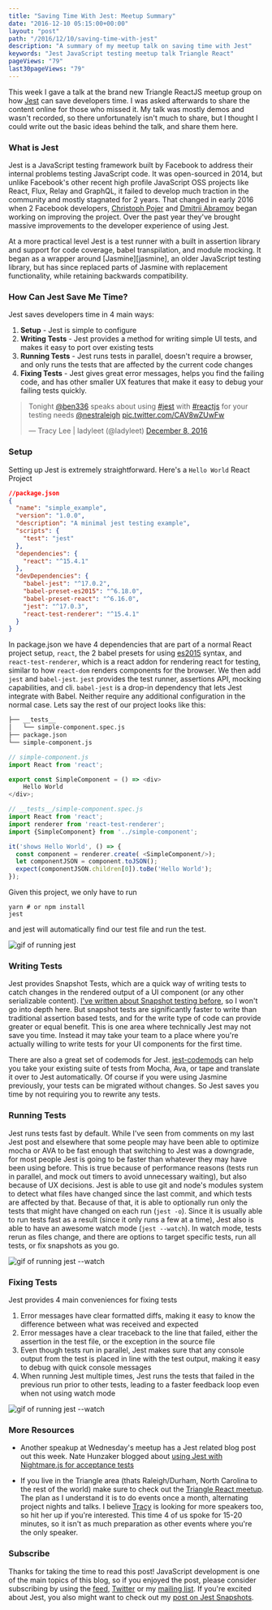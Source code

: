 ```yaml
---
title: "Saving Time With Jest: Meetup Summary"
date: "2016-12-10 05:15:00+00:00"
layout: "post"
path: "/2016/12/10/saving-time-with-jest"
description: "A summary of my meetup talk on saving time with Jest"
keywords: "Jest JavaScript testing meetup talk Triangle React"
pageViews: "79"
last30pageViews: "79"
---
```


This week I gave a talk at the brand new Triangle ReactJS meetup group on how [Jest][jest] can save developers time.  I was asked afterwards to share the content online for those who missed it.  My talk was mostly demos and wasn't recorded, so there unfortunately isn't much to share, but I thought I could write out the basic ideas behind the talk, and share them here.


### What is Jest

Jest is a JavaScript testing framework built by Facebook to address their internal problems testing JavaScript code.  It was open-sourced in 2014, but unlike Facebook's other recent high profile JavaScript OSS projects like React, Flux, Relay and GraphQL, it failed to develop much traction in the community and mostly stagnated for 2 years.  That changed in early 2016 when 2 Facebook developers, [Christoph Pojer][christoph] and [Dmitrii Abramov][abramov] began working on improving the project. Over the past year they've brought massive improvements to the developer experience of using Jest.

At a more practical level Jest is a test runner with a built in assertion library and support for code coverage, babel transpilation, and module mocking.  It began as a wrapper around [Jasmine][jasmine], an older JavaScript testing library, but has since replaced parts of Jasmine with replacement functionality, while retaining backwards compatibility.


### How Can Jest Save Me Time?

Jest saves developers  time in 4 main ways:

1. **Setup** - Jest is simple to configure
2. **Writing Tests** - Jest provides a method for writing simple UI tests, and makes it easy to port over existing tests
3. **Running Tests** - Jest runs tests in parallel, doesn't require a browser, and only runs the tests that are affected by the current code changes
4. **Fixing Tests** - Jest gives great error messages, helps you find the failing code, and has other smaller UX features that make it easy to debug your failing tests quickly.

<div>
<blockquote class="twitter-tweet" data-lang="en"><p lang="en" dir="ltr">Tonight <a href="https://twitter.com/ben336">@ben336</a> speaks about using <a href="https://twitter.com/hashtag/jest?src=hash">#jest</a> with <a href="https://twitter.com/hashtag/reactjs?src=hash">#reactjs</a> for your testing needs <a href="https://twitter.com/nestraleigh">@nestraleigh</a> <a href="https://t.co/CAV8wZUwFw">pic.twitter.com/CAV8wZUwFw</a></p>&mdash; Tracy Lee | ladyleet (@ladyleet) <a href="https://twitter.com/ladyleet/status/806655476515618822">December 8, 2016</a></blockquote>
</div>

### Setup

Setting up Jest is extremely straightforward. Here's a `Hello World` React Project


```json
//package.json
{
  "name": "simple_example",
  "version": "1.0.0",
  "description": "A minimal jest testing example",
  "scripts": {
    "test": "jest"
  },
  "dependencies": {
    "react": "^15.4.1"
  },
  "devDependencies": {
    "babel-jest": "^17.0.2",
    "babel-preset-es2015": "^6.18.0",
    "babel-preset-react": "^6.16.0",
    "jest": "^17.0.3",
    "react-test-renderer": "^15.4.1"
  }
}
```

In package.json we have 4 dependencies that are part of a normal React project setup, `react`, the 2 babel presets for using [es2015][ecma] syntax, and `react-test-renderer`, which is a react addon for rendering react for testing, similar to how `react-dom` renders components for the browser.  We then add `jest` and `babel-jest`.  `jest` provides the test runner, assertions API, mocking capabilities, and cli.  `babel-jest` is a drop-in dependency that lets Jest integrate with Babel.  Neither require any additional configuration in the normal case. Lets say the rest of our project looks like this:

```txt
├── __tests__
│   └── simple-component.spec.js
├── package.json
└── simple-component.js
```

```javascript
// simple-component.js
import React from 'react';

export const SimpleComponent = () => <div>
    Hello World
</div>;
```

```javascript
// __tests__/simple-component.spec.js
import React from 'react';
import renderer from 'react-test-renderer';
import {SimpleComponent} from '../simple-component';

it('shows Hello World', () => {
  const component = renderer.create( <SimpleComponent/>);
  let componentJSON = component.toJSON();
  expect(componentJSON.children[0]).toBe('Hello World');
});
```

Given this project, we only have to run

```
yarn # or npm install
jest
```

and jest will automatically find our test file and run the test.

<img src="/posts/images/jest-hello-world.gif" class="full-width" alt ="gif of running jest">


### Writing Tests

Jest provides Snapshot Tests, which are a quick way of writing tests to catch changes in the rendered output of a UI component (or any other serializable content).  [I've written about Snapshot testing before][snapshots], so I won't go into depth here.  But snapshot tests are significantly faster to write than traditional assertion based tests, and for the write type of code can provide greater or equal benefit.  This is one area where technically Jest may not save you time.  Instead it may take your team to a place where you're actually willing to write tests for your UI components for the first time.

There are also a great set of codemods for Jest. [jest-codemods](https://github.com/skovhus/jest-codemods) can help you take your existing suite of tests from Mocha, Ava, or tape and translate it over to Jest automatically.  Of course if you were using Jasmine previously, your tests can be migrated without changes. So Jest saves you time by not requiring you to rewrite any tests.


### Running Tests

Jest runs tests fast by default.  While I've seen from comments on my last Jest post and elsewhere that some people may have been able to optimize mocha or AVA to be fast enough that switching to Jest was a downgrade, for most people Jest is going to be faster than whatever they may have been using before.  This is true because of performance reasons (tests run in parallel, and mock out timers to avoid unnecessary waiting), but also because of UX decisions.  Jest is able to use git and node's modules system to detect what files have changed since the last commit, and which tests are affected by that.  Because of that, it is able to optionally run only the tests that might have changed on each run (`jest -o`).  Since it is usually able to run tests fast as a result (since it only runs a few at a time), Jest also is able to have an awesome watch mode (`jest --watch`).  In watch mode, tests rerun as files change, and there are options to target specific tests, run all tests, or fix snapshots as you go.


<img src="/posts/images/jest-watch.gif" class="full-width" alt ="gif of running jest --watch">


### Fixing Tests

Jest provides 4 main conveniences for fixing tests

1. Error messages have clear formatted diffs, making it easy to know the difference between what was received and expected
2. Error messages have a clear traceback to the line that failed, either the assertion in the test file, or the exception in the source file
3. Even though tests run in parallel, Jest makes sure that any console output from the test is placed in line with the test output, making it easy to debug with quick console messages
4. When running Jest multiple times, Jest runs the tests that failed in the previous run prior to other tests, leading to a faster feedback loop even when not using watch mode

<img src="/posts/images/jest-error.png" class="full-width" alt ="gif of running jest --watch">


### More Resources

- Another speakup at Wednesday's meetup has a Jest related blog post out this week.  Nate Hunzaker blogged about [using Jest with Nightmare.js for acceptance tests](https://www.viget.com/articles/acceptance-testing-react-apps-with-jest-and-nightmare)

- If you live in the Triangle area (thats Raleigh/Durham, North Carolina to the rest of the world) make sure to check out the [Triangle React meetup](http://www.meetup.com/trianglereact/).  The plan as I understand it is to do events once a month, alternating project nights and talks.  I believe [Tracy][tracy] is looking for more speakers too, so hit her up if you're interested.  This time 4 of us spoke for 15-20 minutes, so it isn't as much preparation as other events where you're the only speaker.


### Subscribe

Thanks for taking the time to read this post!  JavaScript development is one of the main topics of this blog, so if you enjoyed the post, please consider subscribing by using the [feed](http://feedpress.me/benmccormick), [Twitter](http://twitter.com/benmccormickorg) or my [mailing list](http://eepurl.com/WFYon). If you're excited about Jest, you also might want to check out my [post on Jest Snapshots][snapshots].


[jest]: https://facebook.github.io/jest/
[christoph]: https://twitter.com/cpojer
[abramov]: https://twitter.com/abramov_dmitrii
[ecma]:http://benmccormick.org/2015/09/14/es5-es6-es2016-es-next-whats-going-on-with-javascript-versioning/
[snapshots]: http://benmccormick.org/2016/09/19/testing-with-jest-snapshots-first-impressions/
[tracy]: https://twitter.com/ladyleet
